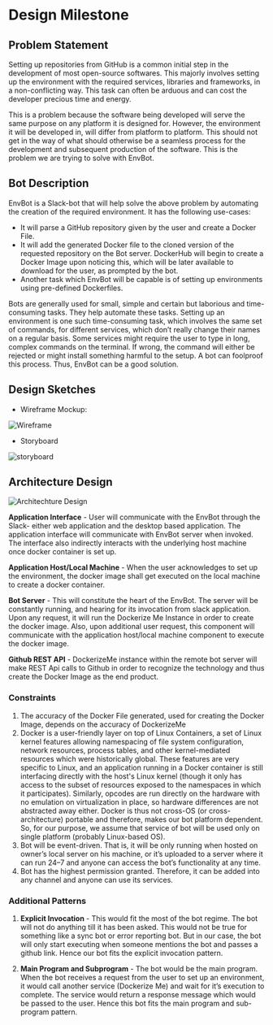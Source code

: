 # Design Milestone

## Problem Statement

Setting up repositories from GitHub is a common initial step in the development of most open-source softwares. This majorly involves setting up the environment with the required services, libraries and frameworks, in a non-conflicting way. This task can often be arduous and can cost the developer precious time and energy.

This is a problem because the software being developed will serve the same purpose on any platform it is designed for. However, the environment it will be developed in, will differ from platform to platform. This should not get in the way of what should otherwise be a seamless process for the development and subsequent production of the software. This is the problem we are trying to solve with EnvBot.

## Bot Description

EnvBot is a Slack-bot that will help solve the above problem by automating the creation of the required environment. It has the following use-cases:
* It will parse a GitHub repository given by the user and create a Docker File. 
* It will add the generated Docker file to the cloned version of the requested repository on the Bot server. DockerHub will begin to create a Docker Image upon noticing this, which will be later available to download for the user, as prompted by the bot. 
* Another task which EnvBot will be capable is of setting up environments using pre-defined Dockerfiles. 

Bots are generally used for small, simple and certain but laborious and time-consuming tasks. They help automate these tasks. Setting up an environment is one such time-consuming task, which involves the same set of commands, for different services, which don’t really change their names on a regular basis. Some services might require the user to type in long, complex commands on the terminal. If wrong, the command will either be rejected or might install something harmful to the setup. A bot can foolproof this process. Thus, EnvBot can be a good solution. 

## Design Sketches

* Wireframe Mockup:

![Wireframe](https://media.github.ncsu.edu/user/5692/files/67a1ce86-94ca-11e6-91b1-2cf6624072e6)

* Storyboard

![storyboard](https://media.github.ncsu.edu/user/5692/files/61aae41a-8113-11e6-9f7d-61484c932073)

## Architecture Design


![Architechture Design](https://media.github.ncsu.edu/user/4504/files/f1820cfa-8107-11e6-8cd1-3d6d98547f4f)


**Application Interface** - User will communicate with the EnvBot through the Slack- either web application and the desktop based application. The application interface will communicate with EnvBot server when invoked. The interface also indirectly interacts with the underlying host machine once docker container is set up.

**Application Host/Local Machine** - When the user acknowledges to set up the environment, the docker image shall get executed on the local machine to create a docker container.

**Bot Server** - This will constitute the heart of the EnvBot. The server will be constantly running, and hearing for its invocation from slack application. Upon any request, it will run the Dockerize Me Instance in order to create the docker image. Also, upon additional user request, this component will communicate with the application host/local machine component to execute the docker image.

**Github REST API** - DockerizeMe instance within the remote bot server will make REST Api calls to Github in order to recognize the technology and thus create the Docker Image as the end product.

### Constraints

1. The accuracy of the Docker File generated, used for creating the Docker Image, depends on the accuracy of DockerizeMe 
2. Docker is a user-friendly layer on top of Linux Containers, a set of Linux kernel features allowing namespacing of file system configuration, network resources, process tables, and other kernel-mediated resources which were historically global. These features are very specific to Linux, and an application running in a Docker container is still interfacing directly with the host's Linux kernel (though it only has access to the subset of resources exposed to the namespaces in which it participates). Similarly, opcodes are run directly on the hardware with no emulation on virtualization in place, so hardware differences are not abstracted away either. Docker is thus not cross-OS (or cross-architecture) portable and therefore, makes our bot platform dependent. So, for our purpose, we assume that service of bot will be used only on single platform (probably Linux-based OS).
3. Bot will be event-driven. That is, it will be only running when hosted on owner’s local server on his machine, or it’s uploaded to a server where it can run 24–7 and anyone can access the bot’s functionality at any time.
4. Bot has the highest permission granted. Therefore, it can be added into any channel and anyone can use its services.

### Additional Patterns

1. **Explicit Invocation** - This would fit the most of the bot regime. The bot will not do anything till it has been asked. This would not be true for something like a sync bot or error reporting bot. But in our case, the bot will only start executing when someone mentions the bot and passes a github link. Hence our bot fits the explicit invocation pattern.  

2. **Main Program and Subprogram** - The bot would be the main program. When the bot receives a request from the user to set up an environment, it would call another service (Dockerize Me) and wait for it’s execution to complete. The service would return a response message which would be passed to the user. Hence this bot fits the main program and sub-program pattern. 

